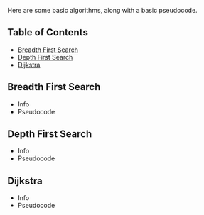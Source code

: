 Here are some basic algorithms, along with a basic pseudocode.

## Table of Contents
- [Breadth First Search](#breadth-first-search)
- [Depth First Search](#depth-first-search)
- [Dijkstra](#dijkstra)

## Breadth First Search
* Info
* Pseudocode

## Depth First Search
* Info
* Pseudocode

## Dijkstra
* Info
* Pseudocode